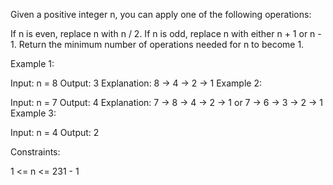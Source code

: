 Given a positive integer n, you can apply one of the following operations:

If n is even, replace n with n / 2.
If n is odd, replace n with either n + 1 or n - 1.
Return the minimum number of operations needed for n to become 1.

 

Example 1:

Input: n = 8
Output: 3
Explanation: 8 -> 4 -> 2 -> 1
Example 2:

Input: n = 7
Output: 4
Explanation: 7 -> 8 -> 4 -> 2 -> 1
or 7 -> 6 -> 3 -> 2 -> 1
Example 3:

Input: n = 4
Output: 2
 

Constraints:

1 <= n <= 231 - 1
